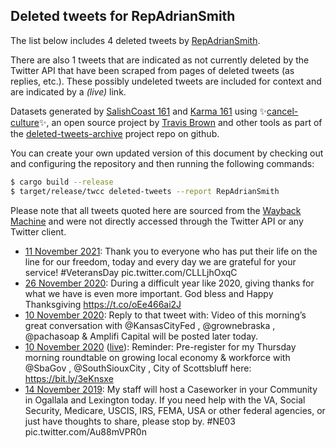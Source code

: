 ## Deleted tweets for RepAdrianSmith

The list below includes 4 deleted tweets by
[RepAdrianSmith](https://twitter.com/RepAdrianSmith).

There are also 1 tweets that are indicated as not currently
deleted by the Twitter API that have been scraped from pages of deleted tweets (as replies, etc.).
These possibly undeleted tweets are included for context and are indicated by a _(live)_ link.


Datasets generated by [SalishCoast 161](https://twitter.com/SalishCoastA) and [Karma 161](https://twitter.com/KarmaOneSixOne)
using ✨[cancel-culture](https://github.com/travisbrown/cancel-culture)✨, an open source project by [Travis Brown](https://twitter.com/travisbrown) 
and other tools as part of the [deleted-tweets-archive](https://github.com/salcoast/deleted-tweets-archive/) project repo on github.

You can create your own updated version of this document by checking out and configuring the
repository and then running the following commands:

```bash
$ cargo build --release
$ target/release/twcc deleted-tweets --report RepAdrianSmith
```

Please note that all tweets quoted here are sourced from the
[Wayback Machine](https://web.archive.org) and were not directly accessed through the Twitter API or
any Twitter client.

* [11 November 2021](https://web.archive.org/web/20211111143050/https://twitter.com/RepAdrianSmith/status/1458804295235682304): Thank you to everyone who has put their life on the line for our freedom, today and every day we are grateful for your service!  #VeteransDay  pic.twitter.com/CLLLjhOxqC
* [26 November 2020](https://web.archive.org/web/20201126145628/https://twitter.com/RepAdrianSmith/status/1331975113680543747): During a difficult year like 2020, giving thanks for what we have is even more important. God bless and Happy Thanksgiving https://t.co/oEe466ai2J
* [10 November 2020](https://web.archive.org/web/20201110165053/https://twitter.com/RepAdrianSmith/status/1326204538295029761): Reply to that tweet with:  Video of this morning’s great conversation with  @KansasCityFed ,  @grownebraska ,  @pachasoap  & Amplifi Capital will be posted later today.
* [10 November 2020](https://web.archive.org/web/20201110165053/https://twitter.com/RepAdrianSmith/status/1326204538295029761) ([live](https://twitter.com/RepAdrianSmith/status/1326204052041035776)): Reminder: Pre-register for my Thursday morning roundtable on growing local economy & workforce with  @SbaGov ,  @SouthSiouxCity , City of Scottsbluff here: https://bit.ly/3eKnsxe
* [14 November 2019](https://web.archive.org/web/20191114143351/https://twitter.com/RepAdrianSmith/status/1194985535158095874): My staff will host a Caseworker in your Community in Ogallala and Lexington today. If you need help with the VA, Social Security, Medicare, USCIS, IRS, FEMA, USA or other federal agencies, or just have thoughts to share, please stop by.   #NE03  pic.twitter.com/Au88mVPR0n
